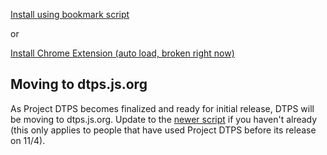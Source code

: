 [Install using bookmark script](https://dtps.js.org/bookmark.txt)

or

[Install Chrome Extension (auto load, broken right now)](https://chrome.google.com/webstore/detail/project-dtps/pakgdifknldaiglefmpkkgfjndemfapo)

## Moving to dtps.js.org
As Project DTPS becomes finalized and ready for initial release, DTPS will be moving to dtps.js.org. Update to the [newer script](https://dtps.js.org/bookmark.txt) if you haven't already (this only applies to people that have used Project DTPS before its release on 11/4).
